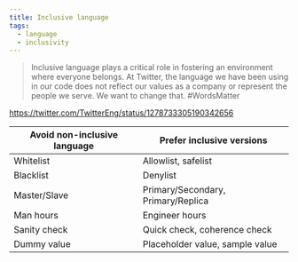 ```yaml
---
title: Inclusive language
tags:
  - language
  - inclusivity
---
```


> Inclusive language plays a critical role in fostering an environment where everyone belongs. At Twitter, the language we have been using in our code does not reflect our values as a company or represent the people we serve. We want to change that. #WordsMatter

https://twitter.com/TwitterEng/status/1278733305190342656

| Avoid non-inclusive language | Prefer inclusive versions |
|------------------------------|---------------------------|
| Whitelist | Allowlist, safelist |
| Blacklist | Denylist |
| Master/Slave | Primary/Secondary, Primary/Replica |
| Man hours | Engineer hours |
| Sanity check | Quick check, coherence check |
| Dummy value | Placeholder value, sample value |